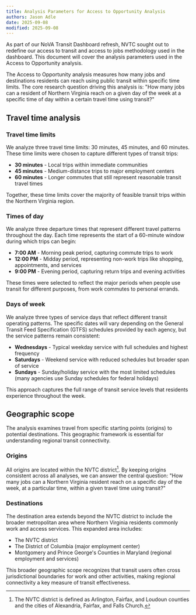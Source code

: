 ```yaml
---
title: Analysis Parameters for Access to Opportunity Analysis
authors: Jason Adle
date: 2025-09-08
modified: 2025-09-08
---
```

As part of our NoVA Transit Dashboard refresh, NVTC sought out to redefine our access to transit and access to jobs methodology used in the dashboard. This document will cover the analysis parameters used in the Access to Opportunity analysis.

The Access to Opportunity analysis measures how many jobs and destinations residents can reach using public transit within specific time limits. The core research question driving this analysis is: "How many jobs can a resident of Northern Virginia reach on a given day of the week at a specific time of day within a certain travel time using transit?"

## Travel time analysis

### Travel time limits

We analyze three travel time limits: 30 minutes, 45 minutes, and 60 minutes. These time limits were chosen to capture different types of transit trips:

* **30 minutes** - Local trips within immediate communities
* **45 minutes** - Medium-distance trips to major employment centers  
* **60 minutes** - Longer commutes that still represent reasonable transit travel times

Together, these time limits cover the majority of feasible transit trips within the Northern Virginia region.

### Times of day

We analyze three departure times that represent different travel patterns throughout the day. Each time represents the start of a 60-minute window during which trips can begin:

* **7:00 AM** - Morning peak period, capturing commute trips to work
* **12:00 PM** - Midday period, representing non-work trips like shopping, appointments, and services
* **9:00 PM** - Evening period, capturing return trips and evening activities

These times were selected to reflect the major periods when people use transit for different purposes, from work commutes to personal errands.

### Days of week

We analyze three types of service days that reflect different transit operating patterns. The specific dates will vary depending on the General Transit Feed Specification (GTFS) schedules provided by each agency, but the service patterns remain consistent:

* **Wednesdays** - Typical weekday service with full schedules and highest frequency
* **Saturdays** - Weekend service with reduced schedules but broader span of service
* **Sundays** - Sunday/holiday service with the most limited schedules (many agencies use Sunday schedules for federal holidays)

This approach captures the full range of transit service levels that residents experience throughout the week.

## Geographic scope

The analysis examines travel from specific starting points (origins) to potential destinations. This geographic framework is essential for understanding regional transit connectivity.

### Origins

All origins are located within the NVTC district[^1]. By keeping origins consistent across all analyses, we can answer the central question: "How many jobs can a Northern Virginia resident reach on a specific day of the week, at a particular time, within a given travel time using transit?"

### Destinations

The destination area extends beyond the NVTC district to include the broader metropolitan area where Northern Virginia residents commonly work and access services. This expanded area includes:

* The NVTC district
* The District of Columbia (major employment center)
* Montgomery and Prince George's Counties in Maryland (regional employment and services)

This broader geographic scope recognizes that transit users often cross jurisdictional boundaries for work and other activities, making regional connectivity a key measure of transit effectiveness.

[^1]: The NVTC district is defined as Arlington, Fairfax, and Loudoun counties and the cities of Alexandria, Fairfax, and Falls Church.
